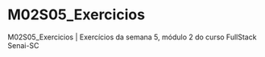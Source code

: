 # M02S05_Exercicios
M02S05_Exercicios   |    Exercícios da semana 5, módulo 2 do curso FullStack Senai-SC
